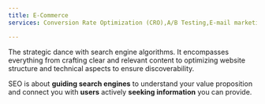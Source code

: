 ```yaml
---
title: E-Commerce
services: Conversion Rate Optimization (CRO),A/B Testing,E-mail marketing,campaigns,data analytics & management,email,shopify development,amazon seller central,marketplace management

---
```


The strategic dance with search engine algorithms. It encompasses everything from crafting clear and relevant content to optimizing website structure and technical aspects  to ensure discoverability.

SEO is about **guiding search engines** to understand your value proposition and connect you with **users** actively **seeking information** you can provide.
